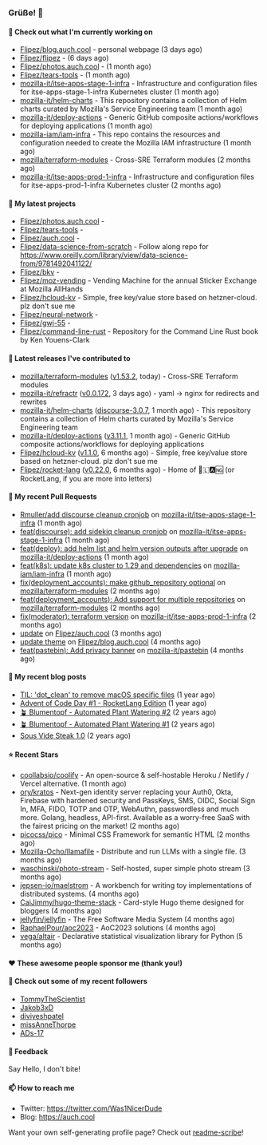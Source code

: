 ### Grüße! 👋

#### 👷 Check out what I'm currently working on

- [Flipez/blog.auch.cool](https://github.com/Flipez/blog.auch.cool) - personal webpage (3 days ago)
- [Flipez/flipez](https://github.com/Flipez/flipez) -  (6 days ago)
- [Flipez/photos.auch.cool](https://github.com/Flipez/photos.auch.cool) -  (1 month ago)
- [Flipez/tears-tools](https://github.com/Flipez/tears-tools) -  (1 month ago)
- [mozilla-it/itse-apps-stage-1-infra](https://github.com/mozilla-it/itse-apps-stage-1-infra) - Infrastructure and configuration files for itse-apps-stage-1-infra Kubernetes cluster (1 month ago)
- [mozilla-it/helm-charts](https://github.com/mozilla-it/helm-charts) - This repository contains a collection of Helm charts curated by Mozilla&#39;s Service Engineering team (1 month ago)
- [mozilla-it/deploy-actions](https://github.com/mozilla-it/deploy-actions) - Generic GitHub composite actions/workflows for deploying applications (1 month ago)
- [mozilla-iam/iam-infra](https://github.com/mozilla-iam/iam-infra) - This repo contains the resources and configuration needed to create the Mozilla IAM infrastructure (1 month ago)
- [mozilla/terraform-modules](https://github.com/mozilla/terraform-modules) - Cross-SRE Terraform modules (2 months ago)
- [mozilla-it/itse-apps-prod-1-infra](https://github.com/mozilla-it/itse-apps-prod-1-infra) - Infrastructure and configuration files for itse-apps-prod-1-infra Kubernetes cluster  (2 months ago)

#### 🌱 My latest projects

- [Flipez/photos.auch.cool](https://github.com/Flipez/photos.auch.cool) - 
- [Flipez/tears-tools](https://github.com/Flipez/tears-tools) - 
- [Flipez/auch.cool](https://github.com/Flipez/auch.cool) - 
- [Flipez/data-science-from-scratch](https://github.com/Flipez/data-science-from-scratch) - Follow along repo for https://www.oreilly.com/library/view/data-science-from/9781492041122/
- [Flipez/bkv](https://github.com/Flipez/bkv) - 
- [Flipez/moz-vending](https://github.com/Flipez/moz-vending) - Vending Machine for the annual Sticker Exchange at Mozilla AllHands
- [Flipez/hcloud-kv](https://github.com/Flipez/hcloud-kv) - Simple, free key/value store based on hetzner-cloud. plz don&#39;t sue me
- [Flipez/neural-network](https://github.com/Flipez/neural-network) - 
- [Flipez/gwj-55](https://github.com/Flipez/gwj-55) - 
- [Flipez/command-line-rust](https://github.com/Flipez/command-line-rust) - Repository for the Command Line Rust book by Ken Youens-Clark


#### 🔭 Latest releases I've contributed to

- [mozilla/terraform-modules](https://github.com/mozilla/terraform-modules) ([v1.53.2](https://github.com/mozilla/terraform-modules/releases/tag/v1.53.2), today) - Cross-SRE Terraform modules
- [mozilla-it/refractr](https://github.com/mozilla-it/refractr) ([v0.0.172](https://github.com/mozilla-it/refractr/releases/tag/v0.0.172), 3 days ago) - yaml -&gt; nginx for redirects and rewrites
- [mozilla-it/helm-charts](https://github.com/mozilla-it/helm-charts) ([discourse-3.0.7](https://github.com/mozilla-it/helm-charts/releases/tag/discourse-3.0.7), 1 month ago) - This repository contains a collection of Helm charts curated by Mozilla&#39;s Service Engineering team
- [mozilla-it/deploy-actions](https://github.com/mozilla-it/deploy-actions) ([v3.11.1](https://github.com/mozilla-it/deploy-actions/releases/tag/v3.11.1), 1 month ago) - Generic GitHub composite actions/workflows for deploying applications
- [Flipez/hcloud-kv](https://github.com/Flipez/hcloud-kv) ([v1.1.0](https://github.com/Flipez/hcloud-kv/releases/tag/v1.1.0), 6 months ago) - Simple, free key/value store based on hetzner-cloud. plz don&#39;t sue me
- [Flipez/rocket-lang](https://github.com/Flipez/rocket-lang) ([v0.22.0](https://github.com/Flipez/rocket-lang/releases/tag/v0.22.0), 6 months ago) - Home of 🚀🇱🅰🆖 (or RocketLang, if you are more into letters)

#### 🔨 My recent Pull Requests

- [Rmuller/add discourse cleanup cronjob](https://github.com/mozilla-it/itse-apps-stage-1-infra/pull/134) on [mozilla-it/itse-apps-stage-1-infra](https://github.com/mozilla-it/itse-apps-stage-1-infra) (1 month ago)
- [feat(discourse): add sidekiq cleanup cronjob](https://github.com/mozilla-it/itse-apps-stage-1-infra/pull/133) on [mozilla-it/itse-apps-stage-1-infra](https://github.com/mozilla-it/itse-apps-stage-1-infra) (1 month ago)
- [feat(deploy): add helm list and helm version outputs after upgrade](https://github.com/mozilla-it/deploy-actions/pull/29) on [mozilla-it/deploy-actions](https://github.com/mozilla-it/deploy-actions) (1 month ago)
- [feat(k8s): update k8s cluster to 1.29 and dependencies](https://github.com/mozilla-iam/iam-infra/pull/321) on [mozilla-iam/iam-infra](https://github.com/mozilla-iam/iam-infra) (1 month ago)
- [fix(deployment_accounts): make github_repository optional](https://github.com/mozilla/terraform-modules/pull/152) on [mozilla/terraform-modules](https://github.com/mozilla/terraform-modules) (2 months ago)
- [feat(deployment_accounts): Add support for multiple repositories](https://github.com/mozilla/terraform-modules/pull/150) on [mozilla/terraform-modules](https://github.com/mozilla/terraform-modules) (2 months ago)
- [fix(moderator): terraform version](https://github.com/mozilla-it/itse-apps-prod-1-infra/pull/127) on [mozilla-it/itse-apps-prod-1-infra](https://github.com/mozilla-it/itse-apps-prod-1-infra) (2 months ago)
- [update](https://github.com/Flipez/auch.cool/pull/1) on [Flipez/auch.cool](https://github.com/Flipez/auch.cool) (3 months ago)
- [update theme](https://github.com/Flipez/blog.auch.cool/pull/58) on [Flipez/blog.auch.cool](https://github.com/Flipez/blog.auch.cool) (4 months ago)
- [feat(pastebin): Add privacy banner](https://github.com/mozilla-it/pastebin/pull/17) on [mozilla-it/pastebin](https://github.com/mozilla-it/pastebin) (4 months ago)

#### 📜 My recent blog posts

- [TIL: &#39;dot_clean&#39; to remove macOS specific files](https://auch.cool/posts/2023/til-dot-clean/) (1 year ago)
- [Advent of Code Day #1 - RocketLang Edition](https://auch.cool/posts/2022/aoc-day-1/) (1 year ago)
- [🪴 Blumentopf - Automated Plant Watering #2](https://auch.cool/posts/2022/blumentopf-2/) (2 years ago)
- [🪴 Blumentopf - Automated Plant Watering #1](https://auch.cool/posts/2022/blumentopf-1/) (2 years ago)
- [Sous Vide Steak 1.0](https://auch.cool/posts/2021/sous-vide/sous-vide-steak-1.0/) (2 years ago)

#### ⭐ Recent Stars

- [coollabsio/coolify](https://github.com/coollabsio/coolify) - An open-source &amp; self-hostable Heroku / Netlify / Vercel alternative. (1 month ago)
- [ory/kratos](https://github.com/ory/kratos) - Next-gen identity server replacing your Auth0, Okta, Firebase with hardened security and PassKeys, SMS, OIDC, Social Sign In, MFA, FIDO, TOTP and OTP, WebAuthn, passwordless and much more. Golang, headless, API-first. Available as a worry-free SaaS with the fairest pricing on the market! (2 months ago)
- [picocss/pico](https://github.com/picocss/pico) - Minimal CSS Framework for semantic HTML (2 months ago)
- [Mozilla-Ocho/llamafile](https://github.com/Mozilla-Ocho/llamafile) - Distribute and run LLMs with a single file. (3 months ago)
- [waschinski/photo-stream](https://github.com/waschinski/photo-stream) - Self-hosted, super simple photo stream (3 months ago)
- [jepsen-io/maelstrom](https://github.com/jepsen-io/maelstrom) - A workbench for writing toy implementations of distributed systems. (4 months ago)
- [CaiJimmy/hugo-theme-stack](https://github.com/CaiJimmy/hugo-theme-stack) - Card-style Hugo theme designed for bloggers (4 months ago)
- [jellyfin/jellyfin](https://github.com/jellyfin/jellyfin) - The Free Software Media System (4 months ago)
- [RaphaelPour/aoc2023](https://github.com/RaphaelPour/aoc2023) - AoC2023 solutions (4 months ago)
- [vega/altair](https://github.com/vega/altair) - Declarative statistical visualization library for Python (5 months ago)

#### ❤️ These awesome people sponsor me (thank you!)


#### 👯 Check out some of my recent followers

- [TommyTheScientist](https://github.com/TommyTheScientist)
- [Jakob3xD](https://github.com/Jakob3xD)
- [diviyeshpatel](https://github.com/diviyeshpatel)
- [missAnneThorpe](https://github.com/missAnneThorpe)
- [ADs-17](https://github.com/ADs-17)

#### 💬 Feedback

Say Hello, I don't bite!

#### 📫 How to reach me

- Twitter: https://twitter.com/Was1NicerDude
- Blog: https://auch.cool

Want your own self-generating profile page? Check out [readme-scribe](https://github.com/muesli/readme-scribe)!
